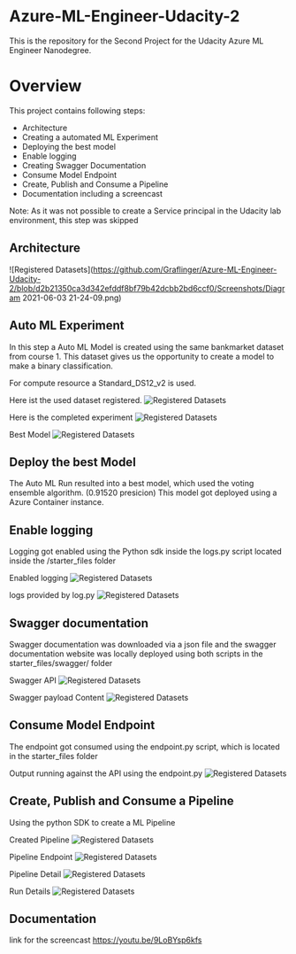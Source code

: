 # Azure-ML-Engineer-Udacity-2

This is the repository for the Second Project for the Udacity Azure ML Engineer Nanodegree.

# Overview 

This project contains following steps: 

- Architecture
- Creating a automated ML Experiment
- Deploying the best model
- Enable logging
- Creating Swagger Documentation 
- Consume Model Endpoint
- Create, Publish and Consume a Pipeline
- Documentation including a screencast

Note: As it was not possible to create a Service principal in the Udacity lab environment, this step was skipped


## Architecture
![Registered Datasets](https://github.com/Graflinger/Azure-ML-Engineer-Udacity-2/blob/d2b21350ca3d342efddf8bf79b42dcbb2bd6ccf0/Screenshots/Diagram 2021-06-03 21-24-09.png)

## Auto ML Experiment
In this step a Auto ML Model is created using the same bankmarket dataset from course 1. 
This dataset gives us the opportunity to create a model to make a binary classification.

For compute resource a Standard_DS12_v2 is used. 

Here ist the used dataset registered.
![Registered Datasets](https://github.com/Graflinger/Azure-ML-Engineer-Udacity-2/blob/d2b21350ca3d342efddf8bf79b42dcbb2bd6ccf0/Screenshots/2_RegisteredDatasets.PNG)

Here is the completed experiment
![Registered Datasets](https://github.com/Graflinger/Azure-ML-Engineer-Udacity-2/blob/d2b21350ca3d342efddf8bf79b42dcbb2bd6ccf0/Screenshots/2experimentcompleted.PNG)

Best Model
![Registered Datasets](https://github.com/Graflinger/Azure-ML-Engineer-Udacity-2/blob/d2b21350ca3d342efddf8bf79b42dcbb2bd6ccf0/Screenshots/2bestmodel.PNG)

## Deploy the best Model
The Auto ML Run resulted into a best model, which used the voting ensemble algorithm. (0.91520 presicion)
This model got deployed using a Azure Container instance.

## Enable logging
Logging got enabled using the Python sdk inside the logs.py script located inside the /starter_files folder

Enabled logging
![Registered Datasets](https://github.com/Graflinger/Azure-ML-Engineer-Udacity-2/blob/d2b21350ca3d342efddf8bf79b42dcbb2bd6ccf0/Screenshots/ApplicationInsightTrue.PNG)

logs provided by log.py
![Registered Datasets](https://github.com/Graflinger/Azure-ML-Engineer-Udacity-2/blob/d2b21350ca3d342efddf8bf79b42dcbb2bd6ccf0/Screenshots/logs.PNG)

## Swagger documentation
Swagger documentation was downloaded via a json file and the swagger documentation website was locally deployed using both scripts in the starter_files/swagger/ folder

Swagger API
![Registered Datasets](https://github.com/Graflinger/Azure-ML-Engineer-Udacity-2/blob/d2b21350ca3d342efddf8bf79b42dcbb2bd6ccf0/Screenshots/swagger.PNG)

Swagger payload Content
![Registered Datasets](https://github.com/Graflinger/Azure-ML-Engineer-Udacity-2/blob/d2b21350ca3d342efddf8bf79b42dcbb2bd6ccf0/Screenshots/swaggerContents.PNG)

## Consume Model Endpoint
The endpoint got consumed using the endpoint.py script, which is located in the starter_files folder

Output running against the API using the endpoint.py
![Registered Datasets](https://github.com/Graflinger/Azure-ML-Engineer-Udacity-2/blob/d2b21350ca3d342efddf8bf79b42dcbb2bd6ccf0/Screenshots/endpointResult.PNG)

## Create, Publish and Consume a Pipeline
Using the python SDK to create a ML Pipeline

Created Pipeline
![Registered Datasets](https://github.com/Graflinger/Azure-ML-Engineer-Udacity-2/blob/d2b21350ca3d342efddf8bf79b42dcbb2bd6ccf0/Screenshots/pipelineCreated.PNG)


Pipeline Endpoint
![Registered Datasets](https://github.com/Graflinger/Azure-ML-Engineer-Udacity-2/blob/d2b21350ca3d342efddf8bf79b42dcbb2bd6ccf0/Screenshots/BankmarketingwithautomlRun.PNG)

Pipeline Detail
![Registered Datasets](https://github.com/Graflinger/Azure-ML-Engineer-Udacity-2/blob/d2b21350ca3d342efddf8bf79b42dcbb2bd6ccf0/Screenshots/endpointResult.PNG)

Run Details
![Registered Datasets](https://github.com/Graflinger/Azure-ML-Engineer-Udacity-2/blob/d2b21350ca3d342efddf8bf79b42dcbb2bd6ccf0/Screenshots/pipelinerundetail.PNG)

## Documentation
link for the screencast
https://youtu.be/9LoBYsp6kfs


